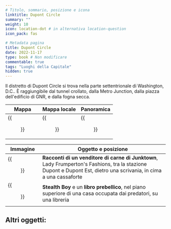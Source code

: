 ```yaml
---
# Titolo, sommario, posizione e icona
linktitle: Dupont Circle
summary: ""
weight: 10
icon: location-dot # in alternativa location-question
icon_pack: fas

# Metadata pagina
title: Dupont Circle
date: 2022-11-17
type: book # Non modificare
commentable: true
tags: "Luoghi della Capitale"
hidden: true
---
```





Il distretto di Dupont Circle si trova nella parte settentrionale di Washington, D.C.. È raggiungibile dal tunnel crollato, dalla Metro Junction, dalla piazza dell'edificio di GNR, e dalla fogna secca.

| Mappa | Mappa locale | Panoramica |
| ----- | ------------ | ---------- |
|  {{<figure src="fo3/Dupont_loc.webp">}} | {{<figure src="fo3/Dupont_Circle_map.webp">}}  |  {{<figure src="fo3/Dupont_Circle.webp">}} |

| Immagine                                      | Oggetto e posizione                                                                                                                                                |
| --------------------------------------------- | ------------------------------------------------------------------------------------------------------------------------------------------------------------------ |
| {{<figure src="fo3/Tales_of_a_JJV_Frumpertons_Fashions.webp">}} | **Racconti di un venditore di carne di Junktown**, Lady Frumperton's Fashions, tra la stazione Dupont e Dupont Est, dietro una scrivania, in cima a una cassaforte |
| {{<figure src="fo3/Stealth_Boy_Dupont_Circle.jpg">}}            | **Stealth Boy** e un **libro prebellico**, nel piano superiore di una casa occupata dai predatori, su una libreria                                           |

Altri oggetti:
-